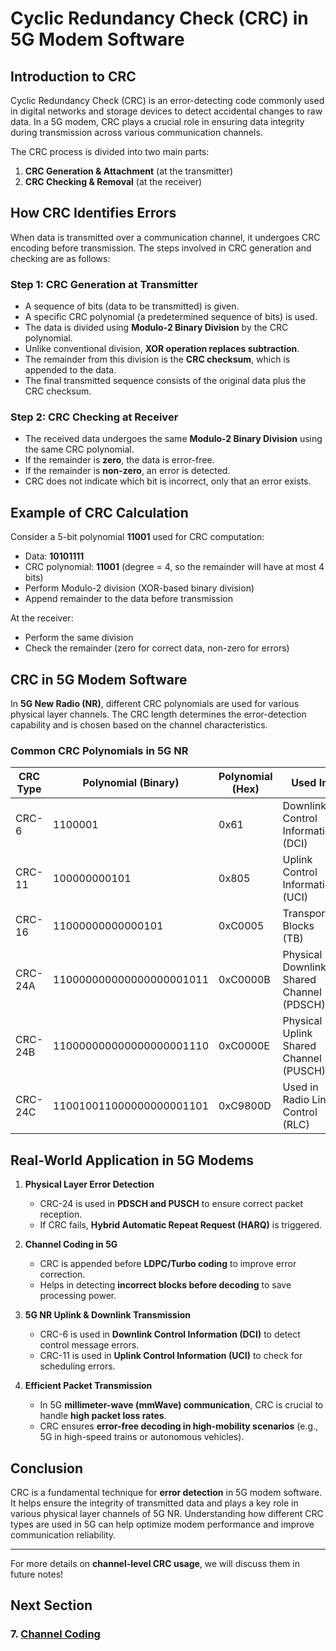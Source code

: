 # **Cyclic Redundancy Check (CRC) in 5G Modem Software**

## **Introduction to CRC**
Cyclic Redundancy Check (CRC) is an error-detecting code commonly used in digital networks and storage devices to detect accidental changes to raw data. In a 5G modem, CRC plays a crucial role in ensuring data integrity during transmission across various communication channels.

The CRC process is divided into two main parts:
1. **CRC Generation & Attachment** (at the transmitter)
2. **CRC Checking & Removal** (at the receiver)

## **How CRC Identifies Errors**
When data is transmitted over a communication channel, it undergoes CRC encoding before transmission. The steps involved in CRC generation and checking are as follows:

### **Step 1: CRC Generation at Transmitter**
- A sequence of bits (data to be transmitted) is given.
- A specific CRC polynomial (a predetermined sequence of bits) is used.
- The data is divided using **Modulo-2 Binary Division** by the CRC polynomial.
- Unlike conventional division, **XOR operation replaces subtraction**.
- The remainder from this division is the **CRC checksum**, which is appended to the data.
- The final transmitted sequence consists of the original data plus the CRC checksum.

### **Step 2: CRC Checking at Receiver**
- The received data undergoes the same **Modulo-2 Binary Division** using the same CRC polynomial.
- If the remainder is **zero**, the data is error-free.
- If the remainder is **non-zero**, an error is detected.
- CRC does not indicate which bit is incorrect, only that an error exists.

## **Example of CRC Calculation**
Consider a 5-bit polynomial **11001** used for CRC computation:
- Data: **10101111**
- CRC polynomial: **11001** (degree = 4, so the remainder will have at most 4 bits)
- Perform Modulo-2 division (XOR-based binary division)
- Append remainder to the data before transmission

At the receiver:
- Perform the same division
- Check the remainder (zero for correct data, non-zero for errors)

## **CRC in 5G Modem Software**
In **5G New Radio (NR)**, different CRC polynomials are used for various physical layer channels. The CRC length determines the error-detection capability and is chosen based on the channel characteristics.

### **Common CRC Polynomials in 5G NR**
| CRC Type  | Polynomial (Binary) | Polynomial (Hex) | Used In |
|-----------|------------------|------------------|---------|
| CRC-6    | 1100001          | 0x61             | Downlink Control Information (DCI) |
| CRC-11   | 100000000101     | 0x805           | Uplink Control Information (UCI) |
| CRC-16   | 11000000000000101 | 0xC0005         | Transport Blocks (TB) |
| CRC-24A  | 110000000000000000001011 | 0xC0000B | Physical Downlink Shared Channel (PDSCH) |
| CRC-24B  | 110000000000000000001110 | 0xC0000E | Physical Uplink Shared Channel (PUSCH) |
| CRC-24C  | 110010011000000000001101 | 0xC9800D | Used in Radio Link Control (RLC) |

## **Real-World Application in 5G Modems**
1. **Physical Layer Error Detection**
   - CRC-24 is used in **PDSCH and PUSCH** to ensure correct packet reception.
   - If CRC fails, **Hybrid Automatic Repeat Request (HARQ)** is triggered.

2. **Channel Coding in 5G**
   - CRC is appended before **LDPC/Turbo coding** to improve error correction.
   - Helps in detecting **incorrect blocks before decoding** to save processing power.

3. **5G NR Uplink & Downlink Transmission**
   - CRC-6 is used in **Downlink Control Information (DCI)** to detect control message errors.
   - CRC-11 is used in **Uplink Control Information (UCI)** to check for scheduling errors.

4. **Efficient Packet Transmission**
   - In 5G **millimeter-wave (mmWave) communication**, CRC is crucial to handle **high packet loss rates**.
   - CRC ensures **error-free decoding in high-mobility scenarios** (e.g., 5G in high-speed trains or autonomous vehicles).

## **Conclusion**
CRC is a fundamental technique for **error detection** in 5G modem software. It helps ensure the integrity of transmitted data and plays a key role in various physical layer channels of 5G NR. Understanding how different CRC types are used in 5G can help optimize modem performance and improve communication reliability.

---
For more details on **channel-level CRC usage**, we will discuss them in future notes!

## Next Section
 ### 7. [Channel Coding](Channel_Coding.md)

